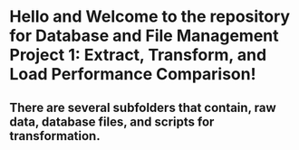 # Hello and Welcome to the repository for Database and File Management Project 1: Extract, Transform, and Load Performance Comparison!

## There are several subfolders that contain, raw data, database files, and scripts for transformation.
